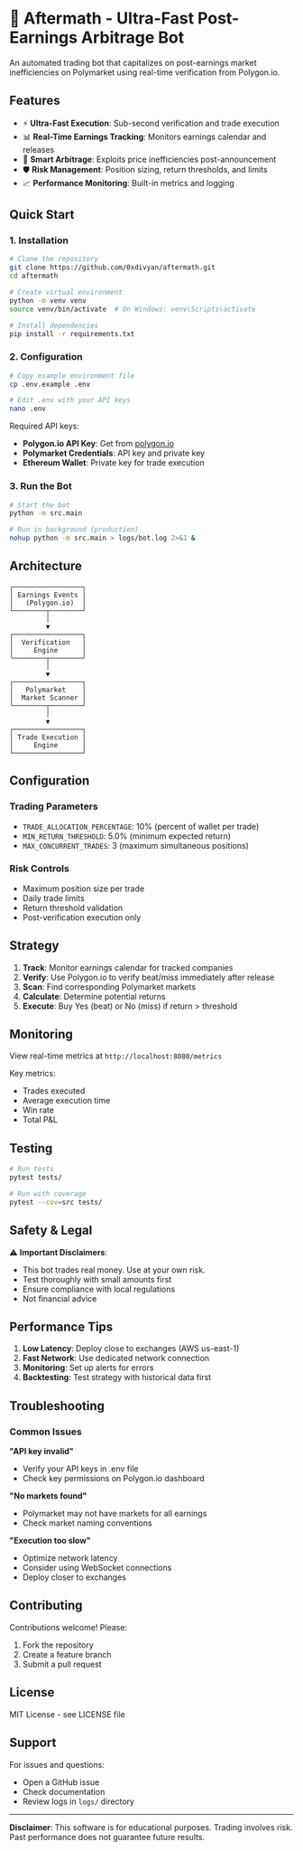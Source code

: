 # 🚀 Aftermath - Ultra-Fast Post-Earnings Arbitrage Bot

An automated trading bot that capitalizes on post-earnings market inefficiencies on Polymarket using real-time verification from Polygon.io.

## Features

- ⚡ **Ultra-Fast Execution**: Sub-second verification and trade execution
- 📊 **Real-Time Earnings Tracking**: Monitors earnings calendar and releases
- 🎯 **Smart Arbitrage**: Exploits price inefficiencies post-announcement
- 🛡️ **Risk Management**: Position sizing, return thresholds, and limits
- 📈 **Performance Monitoring**: Built-in metrics and logging

## Quick Start

### 1. Installation

```bash
# Clone the repository
git clone https://github.com/0xdivyan/aftermath.git
cd aftermath

# Create virtual environment
python -m venv venv
source venv/bin/activate  # On Windows: venv\Scripts\activate

# Install dependencies
pip install -r requirements.txt
```

### 2. Configuration

```bash
# Copy example environment file
cp .env.example .env

# Edit .env with your API keys
nano .env
```

Required API keys:
- **Polygon.io API Key**: Get from [polygon.io](https://polygon.io)
- **Polymarket Credentials**: API key and private key
- **Ethereum Wallet**: Private key for trade execution

### 3. Run the Bot

```bash
# Start the bot
python -m src.main

# Run in background (production)
nohup python -m src.main > logs/bot.log 2>&1 &
```

## Architecture

```
┌─────────────────┐
│ Earnings Events │
│   (Polygon.io)  │
└────────┬────────┘
         │
         ▼
┌─────────────────┐
│  Verification   │
│     Engine      │
└────────┬────────┘
         │
         ▼
┌─────────────────┐
│   Polymarket    │
│  Market Scanner │
└────────┬────────┘
         │
         ▼
┌─────────────────┐
│ Trade Execution │
│     Engine      │
└─────────────────┘
```

## Configuration

### Trading Parameters

- `TRADE_ALLOCATION_PERCENTAGE`: 10% (percent of wallet per trade)
- `MIN_RETURN_THRESHOLD`: 5.0% (minimum expected return)
- `MAX_CONCURRENT_TRADES`: 3 (maximum simultaneous positions)

### Risk Controls

- Maximum position size per trade
- Daily trade limits
- Return threshold validation
- Post-verification execution only

## Strategy

1. **Track**: Monitor earnings calendar for tracked companies
2. **Verify**: Use Polygon.io to verify beat/miss immediately after release
3. **Scan**: Find corresponding Polymarket markets
4. **Calculate**: Determine potential returns
5. **Execute**: Buy Yes (beat) or No (miss) if return > threshold

## Monitoring

View real-time metrics at `http://localhost:8080/metrics`

Key metrics:
- Trades executed
- Average execution time
- Win rate
- Total P&L

## Testing

```bash
# Run tests
pytest tests/

# Run with coverage
pytest --cov=src tests/
```

## Safety & Legal

⚠️ **Important Disclaimers**:
- This bot trades real money. Use at your own risk.
- Test thoroughly with small amounts first
- Ensure compliance with local regulations
- Not financial advice

## Performance Tips

1. **Low Latency**: Deploy close to exchanges (AWS us-east-1)
2. **Fast Network**: Use dedicated network connection
3. **Monitoring**: Set up alerts for errors
4. **Backtesting**: Test strategy with historical data first

## Troubleshooting

### Common Issues

**"API key invalid"**
- Verify your API keys in .env file
- Check key permissions on Polygon.io dashboard

**"No markets found"**
- Polymarket may not have markets for all earnings
- Check market naming conventions

**"Execution too slow"**
- Optimize network latency
- Consider using WebSocket connections
- Deploy closer to exchanges

## Contributing

Contributions welcome! Please:
1. Fork the repository
2. Create a feature branch
3. Submit a pull request

## License

MIT License - see LICENSE file

## Support

For issues and questions:
- Open a GitHub issue
- Check documentation
- Review logs in `logs/` directory

---

**Disclaimer**: This software is for educational purposes. Trading involves risk. Past performance does not guarantee future results.
